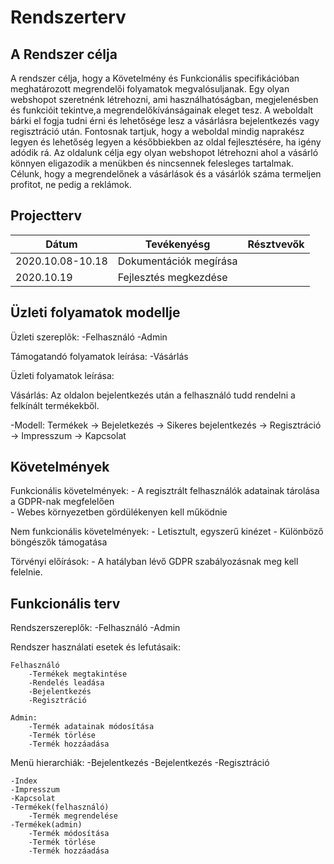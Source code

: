 # Rendszerterv
## A Rendszer célja
A rendszer célja, hogy a Követelmény és Funkcionális specifikációban meghatározott megrendelői folyamatok megvalósuljanak. Egy olyan webshopot szeretnénk létrehozni, ami használhatóságban, megjelenésben és funkcióit tekintve,a megrendelőkívánságainak eleget tesz. A weboldalt bárki el fogja tudni érni és lehetősége lesz a vásárlásra bejelentkezés vagy regisztráció után. Fontosnak tartjuk, hogy a weboldal mindig naprakész legyen és lehetőség legyen a későbbiekben az oldal fejlesztésére, ha igény adódik rá. Az oldalunk célja egy olyan webshopot létrehozni ahol a vásárló könnyen eligazodik a menükben és nincsennek felesleges tartalmak. Célunk, hogy a megrendelőnek a vásárlások és a vásárlók száma termeljen profitot, ne pedig a reklámok.
## Projectterv

|Dátum               |Tevékenyésg           |Résztvevők|
|--------------------|----------------------|----------|
|2020.10.08-10.18| Dokumentációk megírása||
|2020.10.19|Fejlesztés megkezdése||

## Üzleti folyamatok modellje
Üzleti szereplõk:
	-Felhasználó
	-Admin

Támogatandó folyamatok leírása:
	-Vásárlás

Üzleti folyamatok leírása:

Vásárlás:
Az oldalon bejelentkezés után a felhasználó tudd rendelni a felkínált termékekből.

-Modell:
Termékek	-> Bejeletkezés -> Sikeres bejelentkezés
		-> Regisztráció
		-> Impresszum
		-> Kapcsolat

## Követelmények

Funkcionális követelmények:
	- A regisztrált felhasználók adatainak tárolása a GDPR-nak megfelelően	
	- Webes környezetben gördülékenyen kell működnie
 
   Nem funkcionális követelmények:
	- Letisztult, egyszerű kinézet
	- Különböző böngészők támogatása	

   Törvényi előírások:
	- A hatályban lévő GDPR szabályozásnak meg kell felelnie.

## Funkcionális terv

Rendszerszereplők:
	-Felhasználó
	-Admin

Rendszer használati esetek és lefutásaik:

	Felhasználó
		-Termékek megtakintése
		-Rendelés leadása
		-Bejelentkezés
		-Regisztráció
	
	Admin:
		-Termék adatainak módosítása
		-Termék törlése
		-Termék hozzáadása	
	
Menü hierarchiák:
	-Bejelentkezés
		-Bejelentkezés
		-Regisztráció
		
	-Index
	-Impresszum
	-Kapcsolat
	-Termékek(felhasználó)
		-Termék megrendelése
	-Termékek(admin)
		-Termék módosítása
		-Termék törlése
		-Termék hozzáadása